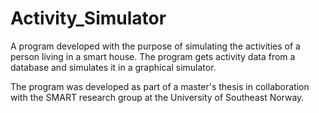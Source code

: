 # Activity_Simulator
A program developed with the purpose of simulating the activities of a person living in a smart house. The program gets activity data from
a database and simulates it in a graphical simulator.

The program was developed as part of a master's thesis in collaboration with the SMART research group at the University of Southeast Norway.
